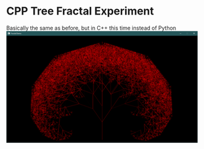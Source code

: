 # CPP Tree Fractal Experiment
 Basically the same as before, but in C++ this time instead of Python
![](image.png)
